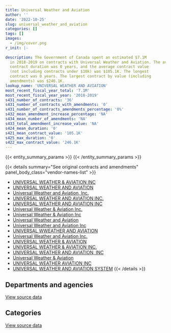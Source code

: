 ```yaml
---
title: Universal Weather and Aviation
author: ''
date: '2022-10-25'
slug: universal_weather_and_aviation
categories: []
tags: []
images:
  - /img/cover.png
r_init: |-
  
description: The Government of Canada spent an estimated $7.1M
  in 2018-2019 on contracts with Universal Weather and Aviation. The average
  contract duration was 0 years, and the average contract value
  (not including contracts under $10k) was $105.1K. The longest
  contract was 0 years. The largest contract by value (including
  amendments) was $246.1K.
lookup_name: 'UNIVERSAL WEATHER AND AVIATION'
most_recent_fiscal_year_total: '7.1M'
most_recent_fiscal_year_year: '2018-2019'
s431_number_of_contracts: '36'
s431_number_of_contracts_with_amendments: '0'
s431_number_of_contracts_amendments_percentage: '0%'
s432_mean_amendment_increase_percentage: 'NA'
s434_mean_number_of_amendments: 'NA'
s433_total_amendment_increase_value: 'NA'
s424_mean_duration: '0'
s421_mean_contract_value: '105.1K'
s425_max_duration: '0'
s422_max_contract_value: '246.1K'
---
```


<script src="/rmarkdown-libs/htmlwidgets/htmlwidgets.js"></script>
<link href="/rmarkdown-libs/datatables-css/datatables-crosstalk.css" rel="stylesheet" />
<script src="/rmarkdown-libs/datatables-binding/datatables.js"></script>
<script src="/rmarkdown-libs/jquery/jquery-3.6.0.min.js"></script>
<link href="/rmarkdown-libs/dt-core-bootstrap/css/dataTables.bootstrap.min.css" rel="stylesheet" />
<link href="/rmarkdown-libs/dt-core-bootstrap/css/dataTables.bootstrap.extra.css" rel="stylesheet" />
<script src="/rmarkdown-libs/dt-core-bootstrap/js/jquery.dataTables.min.js"></script>
<script src="/rmarkdown-libs/dt-core-bootstrap/js/dataTables.bootstrap.min.js"></script>
<link href="/rmarkdown-libs/crosstalk/css/crosstalk.min.css" rel="stylesheet" />
<script src="/rmarkdown-libs/crosstalk/js/crosstalk.min.js"></script>
<script src="/rmarkdown-libs/htmlwidgets/htmlwidgets.js"></script>
<link href="/rmarkdown-libs/datatables-css/datatables-crosstalk.css" rel="stylesheet" />
<script src="/rmarkdown-libs/datatables-binding/datatables.js"></script>
<script src="/rmarkdown-libs/jquery/jquery-3.6.0.min.js"></script>
<link href="/rmarkdown-libs/dt-core-bootstrap/css/dataTables.bootstrap.min.css" rel="stylesheet" />
<link href="/rmarkdown-libs/dt-core-bootstrap/css/dataTables.bootstrap.extra.css" rel="stylesheet" />
<script src="/rmarkdown-libs/dt-core-bootstrap/js/jquery.dataTables.min.js"></script>
<script src="/rmarkdown-libs/dt-core-bootstrap/js/dataTables.bootstrap.min.js"></script>
<link href="/rmarkdown-libs/crosstalk/css/crosstalk.min.css" rel="stylesheet" />
<script src="/rmarkdown-libs/crosstalk/js/crosstalk.min.js"></script>

{{< entity_summary_params >}}
{{< /entity_summary_params >}}

{{< details summary="See original contracts and amendments" panel_body_class="vendor-names-list" >}}
- [UNIVERSAL WEATHER & AVIATION INC](https://search.open.canada.ca/en/ct/?sort=contract_value_f%20desc&page=1&search_text=%22UNIVERSAL%20WEATHER%20%26%20AVIATION%20INC%22)
- [UNIVERSAL WEATHER AND AVIATION](https://search.open.canada.ca/en/ct/?sort=contract_value_f%20desc&page=1&search_text=%22UNIVERSAL%20WEATHER%20AND%20AVIATION%22)
- [Universal Weather and Aviation, Inc.](https://search.open.canada.ca/en/ct/?sort=contract_value_f%20desc&page=1&search_text=%22Universal%20Weather%20and%20Aviation%2c%20Inc.%22)
- [UNIVERSAL WEATHER AND AVIATION INC.](https://search.open.canada.ca/en/ct/?sort=contract_value_f%20desc&page=1&search_text=%22UNIVERSAL%20WEATHER%20AND%20AVIATION%20INC.%22)
- [UNIVERSAL WEATHER AND AVIATION INC](https://search.open.canada.ca/en/ct/?sort=contract_value_f%20desc&page=1&search_text=%22UNIVERSAL%20WEATHER%20AND%20AVIATION%20INC%22)
- [Universal Weather & Aviation Inc.](https://search.open.canada.ca/en/ct/?sort=contract_value_f%20desc&page=1&search_text=%22Universal%20Weather%20%26%20Aviation%20Inc.%22)
- [Universal Weather & Aviation Inc](https://search.open.canada.ca/en/ct/?sort=contract_value_f%20desc&page=1&search_text=%22Universal%20Weather%20%26%20Aviation%20Inc%22)
- [Universal Weather and Aviation](https://search.open.canada.ca/en/ct/?sort=contract_value_f%20desc&page=1&search_text=%22Universal%20Weather%20and%20Aviation%22)
- [Universal Weather and Aviation Inc](https://search.open.canada.ca/en/ct/?sort=contract_value_f%20desc&page=1&search_text=%22Universal%20Weather%20and%20Aviation%20Inc%22)
- [UNIVERSAL WWEATHER AND AVIATION](https://search.open.canada.ca/en/ct/?sort=contract_value_f%20desc&page=1&search_text=%22UNIVERSAL%20WWEATHER%20AND%20AVIATION%22)
- [Universal Weather and Aviation Inc.](https://search.open.canada.ca/en/ct/?sort=contract_value_f%20desc&page=1&search_text=%22Universal%20Weather%20and%20Aviation%20Inc.%22)
- [UNIVERSAL WEATHER & AVIATION](https://search.open.canada.ca/en/ct/?sort=contract_value_f%20desc&page=1&search_text=%22UNIVERSAL%20WEATHER%20%26%20AVIATION%22)
- [UNIVERSAL WEATHER & AVIATION INC.](https://search.open.canada.ca/en/ct/?sort=contract_value_f%20desc&page=1&search_text=%22UNIVERSAL%20WEATHER%20%26%20AVIATION%20INC.%22)
- [UNIVERSAL WEATHER AND AVIATION, INC](https://search.open.canada.ca/en/ct/?sort=contract_value_f%20desc&page=1&search_text=%22UNIVERSAL%20WEATHER%20AND%20AVIATION%2c%20INC%22)
- [Universal Weather & Aviation](https://search.open.canada.ca/en/ct/?sort=contract_value_f%20desc&page=1&search_text=%22Universal%20Weather%20%26%20Aviation%22)
- [UNIVERSAL WEATHER AVIATION INC](https://search.open.canada.ca/en/ct/?sort=contract_value_f%20desc&page=1&search_text=%22UNIVERSAL%20WEATHER%20AVIATION%20INC%22)
- [UNIVERSAL WEATHER AND AVIATION SYSTEM](https://search.open.canada.ca/en/ct/?sort=contract_value_f%20desc&page=1&search_text=%22UNIVERSAL%20WEATHER%20AND%20AVIATION%20SYSTEM%22)
{{< /details >}}

## Departments and agencies

<div id="htmlwidget-1" style="width:100%;height:auto;" class="datatables html-widget"></div>
<script type="application/json" data-for="htmlwidget-1">{"x":{"style":"bootstrap","filter":"none","vertical":false,"data":[["<a href=\"/departments/dnd-mdn/\">National Defence<\/a>"],[513561.7],[7050797.04]],"container":"<table class=\"table table-striped table-hover row-border order-column display\">\n  <thead>\n    <tr>\n      <th>Department<\/th>\n      <th>2017-2018<\/th>\n      <th>2018-2019<\/th>\n    <\/tr>\n  <\/thead>\n<\/table>","options":{"order":[[2,"desc"]],"pageLength":10,"autoWidth":true,"columnDefs":[{"targets":1,"render":"function(data, type, row, meta) {\n    return type !== 'display' ? data : DTWidget.formatCurrency(data, \"$\", 2, 3, \",\", \".\", true, null);\n  }"},{"targets":2,"render":"function(data, type, row, meta) {\n    return type !== 'display' ? data : DTWidget.formatCurrency(data, \"$\", 2, 3, \",\", \".\", true, null);\n  }"},{"width":"16%","targets":[1,2]},{"className":"dt-right","targets":[1,2]}],"orderClasses":false}},"evals":["options.columnDefs.0.render","options.columnDefs.1.render"],"jsHooks":[]}</script>
<p class="text-right">
<a href="https://github.com/GoC-Spending/contracts-data/tree/main/data/out/vendors/universal_weather_and_aviation/summary_by_fiscal_year_by_department.csv" class="source-data-link btn btn-link">View source data</a>
</p>

## Categories

<div id="htmlwidget-2" style="width:100%;height:auto;" class="datatables html-widget"></div>
<script type="application/json" data-for="htmlwidget-2">{"x":{"style":"bootstrap","filter":"none","vertical":false,"data":[["<a href=\"/categories/defence/\">Defence<\/a>"],[513561.7],[7050797.04]],"container":"<table class=\"table table-striped table-hover row-border order-column display\">\n  <thead>\n    <tr>\n      <th>Category<\/th>\n      <th>2017-2018<\/th>\n      <th>2018-2019<\/th>\n    <\/tr>\n  <\/thead>\n<\/table>","options":{"order":[[2,"desc"]],"dom":"t","pageLength":30,"autoWidth":true,"columnDefs":[{"targets":1,"render":"function(data, type, row, meta) {\n    return type !== 'display' ? data : DTWidget.formatCurrency(data, \"$\", 2, 3, \",\", \".\", true, null);\n  }"},{"targets":2,"render":"function(data, type, row, meta) {\n    return type !== 'display' ? data : DTWidget.formatCurrency(data, \"$\", 2, 3, \",\", \".\", true, null);\n  }"},{"width":"16%","targets":[1,2]},{"className":"dt-right","targets":[1,2]}],"orderClasses":false,"lengthMenu":[10,25,30,50,100]}},"evals":["options.columnDefs.0.render","options.columnDefs.1.render"],"jsHooks":[]}</script>
<p class="text-right">
<a href="https://github.com/GoC-Spending/contracts-data/tree/main/data/out/vendors/universal_weather_and_aviation/summary_by_fiscal_year_by_category.csv" class="source-data-link btn btn-link">View source data</a>
</p>
